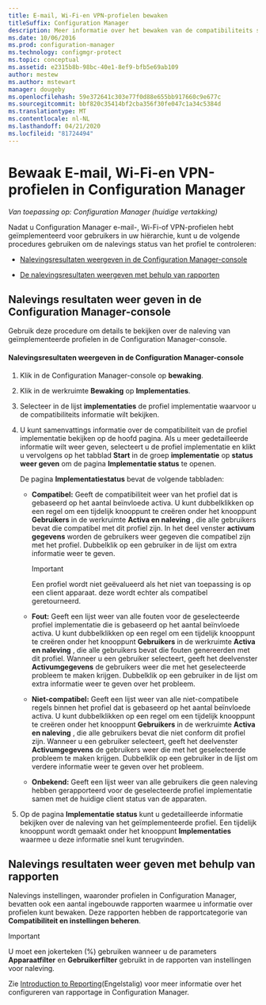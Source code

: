 ```yaml
---
title: E-mail, Wi-Fi-en VPN-profielen bewaken
titleSuffix: Configuration Manager
description: Meer informatie over het bewaken van de compatibiliteits status van e-mail-, Wi-Fi-en VPN-profielen in Configuration Manager.
ms.date: 10/06/2016
ms.prod: configuration-manager
ms.technology: configmgr-protect
ms.topic: conceptual
ms.assetid: e2315b8b-98bc-40e1-8ef9-bfb5e69ab109
author: mestew
ms.author: mstewart
manager: dougeby
ms.openlocfilehash: 59e372641c303e77f0d88e655bb917660c9e677c
ms.sourcegitcommit: bbf820c35414bf2cba356f30fe047c1a34c5384d
ms.translationtype: MT
ms.contentlocale: nl-NL
ms.lasthandoff: 04/21/2020
ms.locfileid: "81724494"
---
```

# <a name="monitor-email-wi-fi-and-vpn-profiles-in-configuration-manager"></a>Bewaak E-mail, Wi-Fi-en VPN-profielen in Configuration Manager

*Van toepassing op: Configuration Manager (huidige vertakking)*

Nadat u Configuration Manager e-mail-, Wi-Fi-of VPN-profielen hebt geïmplementeerd voor gebruikers in uw hiërarchie, kunt u de volgende procedures gebruiken om de nalevings status van het profiel te controleren:  

-   [Nalevingsresultaten weergeven in de Configuration Manager-console](#BKMK_console)  

-   [De nalevingsresultaten weergeven met behulp van rapporten](#BKMK_Reports)  

##  <a name="how-to-view-compliance-results-in-the-configuration-manager-console"></a><a name="BKMK_console"></a>Nalevings resultaten weer geven in de Configuration Manager-console  
 Gebruik deze procedure om details te bekijken over de naleving van geïmplementeerde profielen in de Configuration Manager-console.  

#### <a name="to-view-compliance-results-in-the-configuration-manager-console"></a>Nalevingsresultaten weergeven in de Configuration Manager-console  

1.  Klik in de Configuration Manager-console op **bewaking**.  

2.  Klik in de werkruimte **Bewaking** op **Implementaties**.  

3.  Selecteer in de lijst **implementaties** de profiel implementatie waarvoor u de compatibiliteits informatie wilt bekijken.  

4.  U kunt samenvattings informatie over de compatibiliteit van de profiel implementatie bekijken op de hoofd pagina. Als u meer gedetailleerde informatie wilt weer geven, selecteert u de profiel implementatie en klikt u vervolgens op het tabblad **Start** in de groep **implementatie** op **status weer geven** om de pagina **Implementatie status** te openen.  

     De pagina **Implementatiestatus** bevat de volgende tabbladen:  

    -   **Compatibel:** Geeft de compatibiliteit weer van het profiel dat is gebaseerd op het aantal beïnvloede activa. U kunt dubbelklikken op een regel om een tijdelijk knooppunt te creëren onder het knooppunt **Gebruikers** in de werkruimte **Activa en naleving** , die alle gebruikers bevat die compatibel met dit profiel zijn. In het deel venster **activum gegevens** worden de gebruikers weer gegeven die compatibel zijn met het profiel. Dubbelklik op een gebruiker in de lijst om extra informatie weer te geven.  

        > [!IMPORTANT]  
        >  Een profiel wordt niet geëvalueerd als het niet van toepassing is op een client apparaat. deze wordt echter als compatibel geretourneerd.  

    -   **Fout:** Geeft een lijst weer van alle fouten voor de geselecteerde profiel implementatie die is gebaseerd op het aantal beïnvloede activa. U kunt dubbelklikken op een regel om een tijdelijk knooppunt te creëren onder het knooppunt **Gebruikers** in de werkruimte **Activa en naleving** , die alle gebruikers bevat die fouten genereerden met dit profiel. Wanneer u een gebruiker selecteert, geeft het deelvenster **Activumgegevens** de gebruikers weer die met het geselecteerde probleem te maken krijgen. Dubbelklik op een gebruiker in de lijst om extra informatie weer te geven over het probleem.  

    -   **Niet-compatibel:** Geeft een lijst weer van alle niet-compatibele regels binnen het profiel dat is gebaseerd op het aantal beïnvloede activa. U kunt dubbelklikken op een regel om een tijdelijk knooppunt te creëren onder het knooppunt **Gebruikers** in de werkruimte **Activa en naleving** , die alle gebruikers bevat die niet conform dit profiel zijn. Wanneer u een gebruiker selecteert, geeft het deelvenster **Activumgegevens** de gebruikers weer die met het geselecteerde probleem te maken krijgen. Dubbelklik op een gebruiker in de lijst om verdere informatie weer te geven over het probleem.  

    -   **Onbekend:** Geeft een lijst weer van alle gebruikers die geen naleving hebben gerapporteerd voor de geselecteerde profiel implementatie samen met de huidige client status van de apparaten.  

5.  Op de pagina **Implementatie status** kunt u gedetailleerde informatie bekijken over de naleving van het geïmplementeerde profiel. Een tijdelijk knooppunt wordt gemaakt onder het knooppunt **Implementaties** waarmee u deze informatie snel kunt terugvinden.  

##  <a name="how-to-view-compliance-results-by-using-reports"></a><a name="BKMK_Reports"></a>Nalevings resultaten weer geven met behulp van rapporten  
 Nalevings instellingen, waaronder profielen in Configuration Manager, bevatten ook een aantal ingebouwde rapporten waarmee u informatie over profielen kunt bewaken. Deze rapporten hebben de rapportcategorie van **Compatibiliteit en instellingen beheren**.  

> [!IMPORTANT]  
>  U moet een jokerteken (%) gebruiken wanneer u de parameters **Apparaatfilter** en **Gebruikerfilter** gebruikt in de rapporten van instellingen voor naleving.  

 Zie [Introduction to Reporting](../../core/servers/manage/introduction-to-reporting.md)(Engelstalig) voor meer informatie over het configureren van rapportage in Configuration Manager.  
